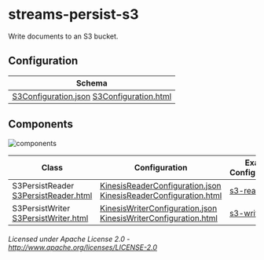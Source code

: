 streams-persist-s3
==============

Write documents to an S3 bucket.

## Configuration

| Schema |
|--------|
| [S3Configuration.json](org/apache/streams/s3/S3Configuration.json "S3Configuration.json") [S3Configuration.html](apidocs/org/apache/streams/s3/S3Configuration.html "javadoc") |

## Components

![components](components.dot.svg "Components")

| Class | Configuration | Example Configuration(s) |
|-------|---------------|--------------------------|
| S3PersistReader [S3PersistReader.html](apidocs/org/apache/streams/s3/S3PersistReader.html "javadoc") | [KinesisReaderConfiguration.json](org/apache/streams/s3/KinesisReaderConfiguration.json "KinesisReaderConfiguration.json") [KinesisReaderConfiguration.html](apidocs/org/apache/streams/s3/KinesisReaderConfiguration.html "javadoc") | [s3-read.conf](s3-read.conf "s3-read.conf") |
| S3PersistWriter [S3PersistWriter.html](apidocs/org/apache/streams/s3/S3PersistWriter "javadoc") | [KinesisWriterConfiguration.json](org/apache/streams/s3/KinesisWriterConfiguration.json "KinesisWriterConfiguration.json") [KinesisWriterConfiguration.html](apidocs/org/apache/streams/s3/KinesisWriterConfiguration.html "javadoc") | [s3-write.conf](s3-write.conf "s3-write.conf") |

###### Licensed under Apache License 2.0 - http://www.apache.org/licenses/LICENSE-2.0
